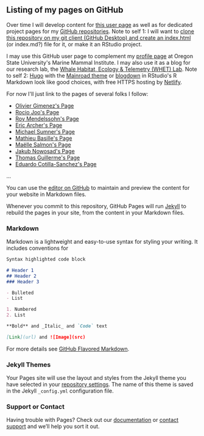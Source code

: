 ## Listing of my pages on GitHub

Over time I will develop content for [this user page](https://danielequs.github.io) as well as for dedicated project pages for my [GitHub repositories](https://github.com/danielequs).
Note to self 1: I will want to [clone this repository on my git client (GitHub Desktop) and create an index.html](https://pages.github.com) (or index.md?) file for it, or make it an RStudio project.

I may use this GitHub user page to complement my [profile page](https://mmi.oregonstate.edu/people/daniel-m-palacios) at Oregon State University's Marine Mammal Institute. I may also use it as a blog for our research lab, the [Whale Habitat, Ecology & Telemetry (WHET) Lab](https://mmi.oregonstate.edu/wtg).
Note to self 2: [Hugo](https://gohugo.io) with the [Mainroad theme](https://github.com/Vimux/Mainroad/) or [blogdown](https://github.com/rstudio/blogdown) in RStudio's R Markdown look like good choices, with free HTTPS hosting by [Netlify](https://www.netlify.com).


For now I'll just link to the pages of several folks I follow:
- [Olivier Gimenez's Page](https://oliviergimenez.github.io)
- [Rocio Joo's Page](https://rociojoo.github.io)
- [Roy Mendelssohn's Page](https://rmendels.github.io)
- [Eric Archer's Page](https://rmendels.github.io)
- [Michael Sumner's Page](http://mdsumner.github.io)
- [Mathieu Basille's Page](https://mablab.org)
- [Maëlle Salmon's Page](https://masalmon.eu)
- [Jakub Nowosad's Page](https://nowosad.github.io)
- [Thomas Guillerme's Page](http://tguillerme.github.io)
- [Eduardo Cotilla-Sanchez's Page](https://ecotillasanchez.github.io/)



...


You can use the [editor on GitHub](https://github.com/danielequs/danielequs.github.io/edit/master/README.md) to maintain and preview the content for your website in Markdown files.

Whenever you commit to this repository, GitHub Pages will run [Jekyll](https://jekyllrb.com/) to rebuild the pages in your site, from the content in your Markdown files.

### Markdown

Markdown is a lightweight and easy-to-use syntax for styling your writing. It includes conventions for

```markdown
Syntax highlighted code block

# Header 1
## Header 2
### Header 3

- Bulleted
- List

1. Numbered
2. List

**Bold** and _Italic_ and `Code` text

[Link](url) and ![Image](src)
```

For more details see [GitHub Flavored Markdown](https://guides.github.com/features/mastering-markdown/).

### Jekyll Themes

Your Pages site will use the layout and styles from the Jekyll theme you have selected in your [repository settings](https://github.com/danielequs/danielequs.github.io/settings). The name of this theme is saved in the Jekyll `_config.yml` configuration file.

### Support or Contact

Having trouble with Pages? Check out our [documentation](https://help.github.com/categories/github-pages-basics/) or [contact support](https://github.com/contact) and we’ll help you sort it out.
